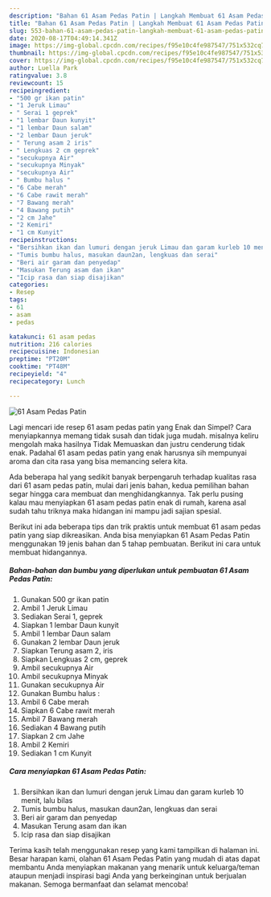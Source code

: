 ```yaml
---
description: "Bahan 61 Asam Pedas Patin | Langkah Membuat 61 Asam Pedas Patin Yang Enak Banget"
title: "Bahan 61 Asam Pedas Patin | Langkah Membuat 61 Asam Pedas Patin Yang Enak Banget"
slug: 553-bahan-61-asam-pedas-patin-langkah-membuat-61-asam-pedas-patin-yang-enak-banget
date: 2020-08-17T04:49:14.341Z
image: https://img-global.cpcdn.com/recipes/f95e10c4fe987547/751x532cq70/61-asam-pedas-patin-foto-resep-utama.jpg
thumbnail: https://img-global.cpcdn.com/recipes/f95e10c4fe987547/751x532cq70/61-asam-pedas-patin-foto-resep-utama.jpg
cover: https://img-global.cpcdn.com/recipes/f95e10c4fe987547/751x532cq70/61-asam-pedas-patin-foto-resep-utama.jpg
author: Luella Park
ratingvalue: 3.8
reviewcount: 15
recipeingredient:
- "500 gr ikan patin"
- "1 Jeruk Limau"
- " Serai 1 geprek"
- "1 lembar Daun kunyit"
- "1 lembar Daun salam"
- "2 lembar Daun jeruk"
- " Terung asam 2 iris"
- " Lengkuas 2 cm geprek"
- "secukupnya Air"
- "secukupnya Minyak"
- "secukupnya Air"
- " Bumbu halus "
- "6 Cabe merah"
- "6 Cabe rawit merah"
- "7 Bawang merah"
- "4 Bawang putih"
- "2 cm Jahe"
- "2 Kemiri"
- "1 cm Kunyit"
recipeinstructions:
- "Bersihkan ikan dan lumuri dengan jeruk Limau dan garam kurleb 10 menit, lalu bilas"
- "Tumis bumbu halus, masukan daun2an, lengkuas dan serai"
- "Beri air garam dan penyedap"
- "Masukan Terung asam dan ikan"
- "Icip rasa dan siap disajikan"
categories:
- Resep
tags:
- 61
- asam
- pedas

katakunci: 61 asam pedas 
nutrition: 216 calories
recipecuisine: Indonesian
preptime: "PT20M"
cooktime: "PT48M"
recipeyield: "4"
recipecategory: Lunch

---
```



![61 Asam Pedas Patin](https://img-global.cpcdn.com/recipes/f95e10c4fe987547/751x532cq70/61-asam-pedas-patin-foto-resep-utama.jpg)

Lagi mencari ide resep 61 asam pedas patin yang Enak dan Simpel? Cara menyiapkannya memang tidak susah dan tidak juga mudah. misalnya keliru mengolah maka hasilnya Tidak Memuaskan dan justru cenderung tidak enak. Padahal 61 asam pedas patin yang enak harusnya sih mempunyai aroma dan cita rasa yang bisa memancing selera kita.



Ada beberapa hal yang sedikit banyak berpengaruh terhadap kualitas rasa dari 61 asam pedas patin, mulai dari jenis bahan, kedua pemilihan bahan segar hingga cara membuat dan menghidangkannya. Tak perlu pusing kalau mau menyiapkan 61 asam pedas patin enak di rumah, karena asal sudah tahu triknya maka hidangan ini mampu jadi sajian spesial.


Berikut ini ada beberapa tips dan trik praktis untuk membuat 61 asam pedas patin yang siap dikreasikan. Anda bisa menyiapkan 61 Asam Pedas Patin menggunakan 19 jenis bahan dan 5 tahap pembuatan. Berikut ini cara untuk membuat hidangannya.

<!--inarticleads1-->

##### Bahan-bahan dan bumbu yang diperlukan untuk pembuatan 61 Asam Pedas Patin:

1. Gunakan 500 gr ikan patin
1. Ambil 1 Jeruk Limau
1. Sediakan  Serai 1, geprek
1. Siapkan 1 lembar Daun kunyit
1. Ambil 1 lembar Daun salam
1. Gunakan 2 lembar Daun jeruk
1. Siapkan  Terung asam 2, iris
1. Siapkan  Lengkuas 2 cm, geprek
1. Ambil secukupnya Air
1. Ambil secukupnya Minyak
1. Gunakan secukupnya Air
1. Gunakan  Bumbu halus :
1. Ambil 6 Cabe merah
1. Siapkan 6 Cabe rawit merah
1. Ambil 7 Bawang merah
1. Sediakan 4 Bawang putih
1. Siapkan 2 cm Jahe
1. Ambil 2 Kemiri
1. Sediakan 1 cm Kunyit




<!--inarticleads2-->

##### Cara menyiapkan 61 Asam Pedas Patin:

1. Bersihkan ikan dan lumuri dengan jeruk Limau dan garam kurleb 10 menit, lalu bilas
1. Tumis bumbu halus, masukan daun2an, lengkuas dan serai
1. Beri air garam dan penyedap
1. Masukan Terung asam dan ikan
1. Icip rasa dan siap disajikan




Terima kasih telah menggunakan resep yang kami tampilkan di halaman ini. Besar harapan kami, olahan 61 Asam Pedas Patin yang mudah di atas dapat membantu Anda menyiapkan makanan yang menarik untuk keluarga/teman ataupun menjadi inspirasi bagi Anda yang berkeinginan untuk berjualan makanan. Semoga bermanfaat dan selamat mencoba!
